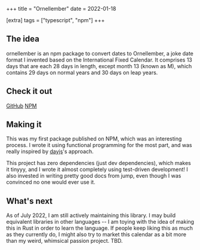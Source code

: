 +++
title = "Ornellember"
date = 2022-01-18

[extra]
tags = ["typescript", "npm"]
+++



## The idea
ornellember is an npm package to convert dates to Ornellember, a joke date format I invented based on the International Fixed Calendar. It comprises 13 days that are each 28 days in length, except month 13 (known as M), which contains 29 days on normal years and 30 days on leap years.

## Check it out
[GitHub](https://github.com/0rnella/ornellember)
[NPM](https://www.npmjs.com/package/ornellember)

## Making it
This was my first package published on NPM, which was an interesting process. I wrote it using functional programming for the most part, and was really inspired by [dayjs](https://day.js.org/)'s approach.

This project has zero dependencies (just dev dependencies), which makes it tinyyy, and I wrote it almost completely using test-driven development! I also invested in writing pretty good docs from jump, even though I was convinced no one would ever use it. 

## What's next
As of July 2022, I am still actively maintaining this library. I may build equivalent libraries in other languages -- I am toying with the idea of making this in Rust in order to learn the language. If people keep liking this as much as they currently do, I might also try to market this calendar as a bit more than my weird, whimsical passion project. TBD.